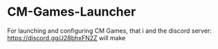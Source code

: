 # CM-Games-Launcher
For launching and configuring CM Games, that i and the discord server: https://discord.gg/J28bhxFN2Z will make
